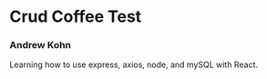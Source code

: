 # Crud Coffee Test

### Andrew Kohn

Learning how to use express, axios, node, and mySQL with React.
